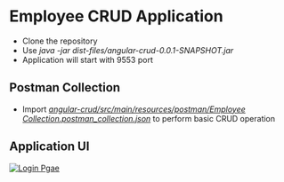 # Employee CRUD Application
- Clone the repository
- Use _java -jar dist-files/angular-crud-0.0.1-SNAPSHOT.jar_
- Application will start with 9553 port
## Postman Collection
- Import [_angular-crud/src/main/resources/postman/Employee Collection.postman_collection.json_](https://github.com/antharir/employee-crud-application/blob/main/angular-crud/src/main/resources/postman/Employee%20Collection.postman_collection.json) to perform basic CRUD operation
## Application UI
[![Login Pgae](blob/main/images/Login%20Page.jpg)](blob/main/images/Login%20Page.jpg)

